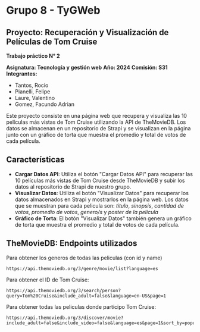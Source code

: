 # Grupo 8 - TyGWeb
## Proyecto: Recuperación y Visualización de Películas de Tom Cruise

**Trabajo práctico N° 2**

**Asignatura: Tecnología y gestión web**
**Año: 2024**
**Comisión: S31**
**Integrantes:**

- Tantos, Rocio
- Pianelli, Felipe
- Laure, Valentino
- Gomez, Facundo Adrian

Este proyecto consiste en una página web que recupera y visualiza las 10 películas más vistas de Tom Cruise utilizando la API de TheMovieDB. Los datos se almacenan en un repositorio de Strapi y se visualizan en la página junto con un gráfico de torta que muestra el promedio y total de votos de cada película.

## Características

- **Cargar Datos API**: Utiliza el botón "Cargar Datos API" para recuperar las 10 películas más vistas de Tom Cruise desde TheMovieDB y subir los datos al repositorio de Strapi de nuestro grupo.
- **Visualizar Datos**: Utiliza el botón "Visualizar Datos" para recuperar los datos almacenados en Strapi y mostrarlos en la página web. Los datos que se muestran para cada pelicula son: *titulo*, *sinopsis*, *cantidad de votos*, *promedio de votos*, *genero/s* y *poster de la pelicula*
- **Gráfico de Torta**: El botón "Visualizar Datos" también genera un gráfico de torta que muestra el promedio y total de votos de cada película.

## TheMovieDB: Endpoints utilizados
Para obtener los generos de todas las peliculas (con id y name)
```
https://api.themoviedb.org/3/genre/movie/list?language=es 
```

Para obtener el ID de Tom Cruise:
```
https://api.themoviedb.org/3/search/person?query=Tom%20Cruise&include_adult=false&language=en-US&page=1
```

Para obtener todas las peliculas donde participo Tom Cruise:
```
https://api.themoviedb.org/3/discover/movie?include_adult=false&include_video=false&language=es&page=1&sort_by=popularity.desc&with_people=
```